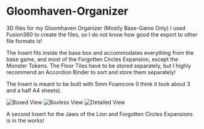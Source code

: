 # Gloomhaven-Organizer
3D files for my Gloomhaven Organizer (Mostly Base-Game Only)
I used Fusion360 to create the files, so I do not know how good the export to other file formats is!

The Insert fits inside the base box and accommodates everything from the base game, and most of the Forgotten Circles Expansion, except the Monster Tokens.
The Floor Tiles have to be stored separately, but I highly recommend an Accordion Binder to sort and store them separately!

The Insert is meant to be built with 5mm Foamcore (I think it took about 3 and a half A4 sheets).

![Boxed View](https://imgur.com/Fk5VlqY)
![Boxless View](https://imgur.com/8WbgwlT)
![Detailed View](https://imgur.com/bui5DdH)

A second Insert for the Jaws of the Lion and Forgotten Circles Expansions is in the works!
